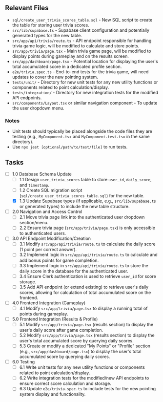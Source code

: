 ## Relevant Files

- `sql/create_user_trivia_scores_table.sql` - New SQL script to create the table for storing user trivia scores.
- `src/lib/supabase.ts` - Supabase client configuration and potentially generated types for the new table.
- `src/app/api/trivia/route.ts` - API endpoint responsible for handling trivia game logic, will be modified to calculate and store points.
- `src/app/trivia/page.tsx` - Main trivia game page, will be modified to display points during gameplay and on the results screen.
- `src/app/dashboard/page.tsx` - Potential location for displaying the user's total accumulated score in a dedicated profile section.
- `e2e/trivia.spec.ts` - End-to-end tests for the trivia game, will need updates to cover the new pointing system.
- `tests/unit/` - Directory for new unit tests for any new utility functions or components related to point calculation/display.
- `tests/integration/` - Directory for new integration tests for the modified API endpoints.
- `src/components/Layout.tsx` or similar navigation component - To update the user dropdown menu.

### Notes

- Unit tests should typically be placed alongside the code files they are testing (e.g., `MyComponent.tsx` and `MyComponent.test.tsx` in the same directory).
- Use `npx jest [optional/path/to/test/file]` to run tests.

## Tasks

- [ ] 1.0 Database Schema Update
  - [ ] 1.1 Design `user_trivia_scores` table to store `user_id`, `daily_score`, and `timestamp`.
  - [ ] 1.2 Create SQL migration script (`sql/create_user_trivia_scores_table.sql`) for the new table.
  - [x] 1.3 Update Supabase types (if applicable, e.g., `src/lib/supabase.ts` or generated types) to include the new table structure.
- [ ] 2.0 Navigation and Access Control
  - [ ] 2.1 Move trivia page link into the authenticated user dropdown section/menu.
  - [ ] 2.2 Ensure trivia page (`src/app/trivia/page.tsx`) is only accessible to authenticated users.
- [ ] 3.0 API Endpoint Modification/Creation
  - [ ] 3.1 Modify `src/app/api/trivia/route.ts` to calculate the daily score (1 point per correct answer).
  - [ ] 3.2 Implement logic in `src/app/api/trivia/route.ts` to calculate and add bonus points for game completion.
  - [ ] 3.3 Implement logic in `src/app/api/trivia/route.ts` to store the daily score in the database for the authenticated user.
  - [ ] 3.4 Ensure Clerk authentication is used to retrieve `user_id` for score storage.
  - [ ] 3.5 Add API endpoint (or extend existing) to retrieve user's daily scores, allowing for calculation of total accumulated score on the frontend.
- [ ] 4.0 Frontend Integration (Gameplay)
  - [ ] 4.1 Modify `src/app/trivia/page.tsx` to display a running total of points during gameplay.
- [ ] 5.0 Frontend Integration (Results & Profile)
  - [ ] 5.1 Modify `src/app/trivia/page.tsx` (results section) to display the user's daily score after game completion.
  - [ ] 5.2 Modify `src/app/trivia/page.tsx` (results section) to display the user's total accumulated score by querying daily scores.
  - [ ] 5.3 Create or modify a dedicated "My Points" or "Profile" section (e.g., `src/app/dashboard/page.tsx`) to display the user's total accumulated score by querying daily scores.
- [ ] 6.0 Testing
  - [ ] 6.1 Write unit tests for any new utility functions or components related to point calculation/display.
  - [ ] 6.2 Write integration tests for the modified/new API endpoints to ensure correct score calculation and storage.
  - [ ] 6.3 Update `e2e/trivia.spec.ts` to include tests for the new pointing system display and functionality.